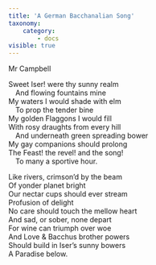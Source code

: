 ```yaml
---
title: 'A German Bacchanalian Song'
taxonomy:
    category:
        - docs
visible: true
---
```


<div class="author">Mr Campbell</div> 
  
Sweet Iser! were thy sunny realm  
&emsp;And flowing fountains mine  
My waters I would shade with elm  
&emsp;To prop the tender bine  
My golden Flaggons I would fill  
With rosy draughts from every hill  
&emsp;And underneath green spreading bower  
My gay companions should prolong  
The Feast! the revel! and the song!  
&emsp;To many a sportive hour.  
 
Like rivers, crimson’d by the beam  
Of yonder planet bright  
Our nectar cups should ever stream  
Profusion of delight  
No care should touch the mellow heart  
And sad, or sober, none depart  
For wine can triumph over woe  
And Love & Bacchus brother powers  
Should build in Iser’s sunny bowers  
A Paradise below.